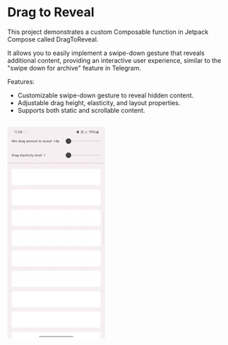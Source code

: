 # Drag to Reveal

This project demonstrates a custom Composable function in Jetpack Compose called DragToReveal.

It allows you to easily implement a swipe-down gesture that reveals additional content, providing an interactive user experience, similar to the "swipe down for archive" feature in Telegram.


Features:

- Customizable swipe-down gesture to reveal hidden content.
- Adjustable drag height, elasticity, and layout properties.
- Supports both static and scrollable content.

##

![screen_record_gif](https://github.com/mostafa-tabasi/drag-to-reveal/blob/main/screenrecords/screen_record.gif)